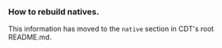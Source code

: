 ### How to rebuild natives.

This information has moved to the `native` section in CDT's root README.md.
